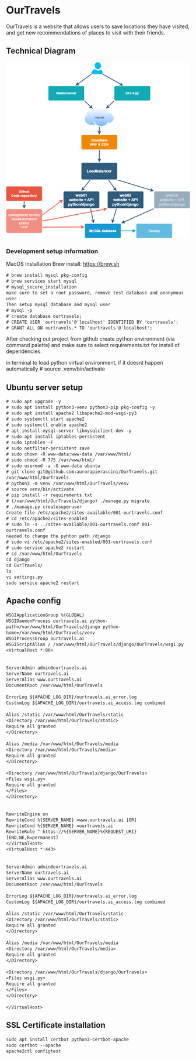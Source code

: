 # OurTravels
OurTravels is a website that allows users to save locations they have visited, and get new recommendations of places to visit with their friends.

## Technical Diagram
![Diagram](images/backend_diagram.png)

### Development setup information
MacOS Installation
Brew install: https://brew.sh
```
# brew install mysql pkg-config
# brew services start mysql
# mysql_secure_installation
make sure to set a root password, remove test database and anonymous user
Then setup mysql database and mysql user
# mysql -p
# create database ourtravels;
# CREATE USER 'ourtravels'@'localhost' IDENTIFIED BY 'ourtravels';
# GRANT ALL ON ourtravels.* TO 'ourtravels'@'localhost';
```
After checking out project from github
create python environment (via command palette) and make sure to select requirements.txt for install of dependencies.

in terminal to load python virtual environment, if it doesnt happen automatically
    # source .venv/bin/activate

## Ubuntu server setup
```
# sudo apt upgrade -y
# sudo apt install python3-venv python3-pip pkg-config -y
# sudo apt install apache2 libapache2-mod-wsgi-py3
# sudo systemctl start apache2
# sudo systemctl enable apache2
# apt install mysql-server libmysqlclient-dev -y
# sudo apt install iptables-persistent
# sudo iptables -F
# sudo netfilter-persistent save
# sudo chown -R www-data:www-data /var/www/html/
# sudo chmod -R 775 /var/www/html/
# sudo usermod -a -G www-data ubuntu
# git clone git@github.com:aurorapieraccini/OurTravels.git /var/www/html/OurTravels
# python3 -m venv /var/www/html/OurTravels/venv
# source venv/bin/activate
# pip install -r requirements.txt 
# (/var/www/html/OurTravels/django) ./manage.py migrate
# ./manage.py createsuperuser
Create file /etc/apache2/sites-available/001-ourtravels.conf
# cd /etc/apache2/sites-enabled
# sudo ln -s ../sites-available/001-ourtravels.conf 001-ourtravels.conf   
needed to change the pyhton path /django
# sudo vi /etc/apache2/sites-enabled/001-ourtravels.conf
# sudo service apache2 restart
# cd /var/www/html/OurTravels
cd django
cd OurTravels/
ls
vi settings.py 
sudo service apache2 restart
```

## Apache config
```
WSGIApplicationGroup %{GLOBAL}
WSGIDaemonProcess ourtravels.ai python-path=/var/www/html/OurTravels/django python-home=/var/www/html/OurTravels/venv
WSGIProcessGroup ourtravels.ai
WSGIScriptAlias / /var/www/html/OurTravels/django/OurTravels/wsgi.py
<VirtualHost *:80>


ServerAdmin admin@ourtravels.ai
ServerName ourtravels.ai
ServerAlias www.ourtravels.ai
DocumentRoot /var/www/html/OurTravels

ErrorLog ${APACHE_LOG_DIR}/ourtravels.ai_error.log
CustomLog ${APACHE_LOG_DIR}/ourtravels.ai_access.log combined

Alias /static /var/www/html/OurTravels/static
<Directory /var/www/html/OurTravels/static>
Require all granted
</Directory>

Alias /media /var/www/html/OurTravels/media
<Directory /var/www/html/OurTravels/media>
Require all granted
</Directory>

<Directory /var/www/html/OurTravels/django/OurTravels>
<Files wsgi.py>
Require all granted
</Files>
</Directory>


RewriteEngine on
RewriteCond %{SERVER_NAME} =www.ourtravels.ai [OR]
RewriteCond %{SERVER_NAME} =ourtravels.ai
RewriteRule ^ https://%{SERVER_NAME}%{REQUEST_URI} [END,NE,R=permanent]
</VirtualHost>
<VirtualHost *:443>


ServerAdmin admin@ourtravels.ai
ServerName ourtravels.ai
ServerAlias www.ourtravels.ai
DocumentRoot /var/www/html/OurTravels

ErrorLog ${APACHE_LOG_DIR}/ourtravels.ai_error.log
CustomLog ${APACHE_LOG_DIR}/ourtravels.ai_access.log combined

Alias /static /var/www/html/OurTravels/static
<Directory /var/www/html/OurTravels/static>
Require all granted
</Directory>

Alias /media /var/www/html/OurTravels/media
<Directory /var/www/html/OurTravels/media>
Require all granted
</Directory>

<Directory /var/www/html/OurTravels/django/OurTravels>
<Files wsgi.py>
Require all granted
</Files>
</Directory>

</VirtualHost>
```
## SSL Certificate installation 
```
sudo apt install certbot python3-certbot-apache
sudo certbot --apache
apache2ctl configtest
```